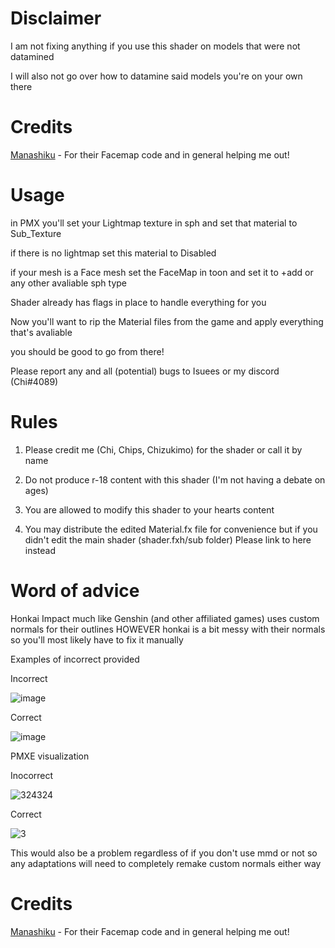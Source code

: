 # Disclaimer

I am not fixing anything if you use this shader on models that were not datamined

I will also not go over how to datamine said models you're on your own there

# Credits
[Manashiku](https://github.com/Manashiku) - For their Facemap code and in general helping me out!

# Usage
in PMX you'll set your Lightmap texture in sph and set that material to Sub_Texture

if there is no lightmap set this material to Disabled

if your mesh is a Face mesh set the FaceMap in toon and set it to +add or any other avaliable sph type

Shader already has flags in place to handle everything for you




Now you'll want to rip the Material files from the game and apply everything that's avaliable 

you should be good to go from there!

Please report any and all (potential) bugs to Isuees or my discord (Chi#4089)

# Rules
1) Please credit me (Chi, Chips, Chizukimo) for the shader or call it by name

2) Do not produce r-18 content with this shader (I'm not having a debate on ages)

3) You are allowed to modify this shader to your hearts content

4) You may distribute the edited Material.fx file for convenience but if you didn't edit the main shader (shader.fxh/sub folder) Please link to here instead

# Word of advice 
Honkai Impact much like Genshin (and other affiliated games) uses custom normals for their outlines HOWEVER honkai is a bit messy with their normals so you'll most likely have to fix it manually

Examples of incorrect provided

Incorrect

![image](https://user-images.githubusercontent.com/105132829/209909457-d6141e8b-cf94-4cb0-af40-344783dc7c78.png)

Correct

![image](https://user-images.githubusercontent.com/105132829/209909868-8adfa670-fa4e-4e87-891e-e1ab00b4fe54.png)


PMXE visualization


Inocorrect

![324324](https://user-images.githubusercontent.com/105132829/209910346-b4e4f250-b0db-4a2f-b383-3cfd5c1f6ce5.png)


Correct

![3](https://user-images.githubusercontent.com/105132829/209910130-ae857e28-30f3-4af4-ae3f-6c268f123e3c.png)


This would also be a problem regardless of if you don't use mmd or not so any adaptations will need to completely remake custom normals either way

# Credits
[Manashiku](https://github.com/Manashiku) - For their Facemap code and in general helping me out!

